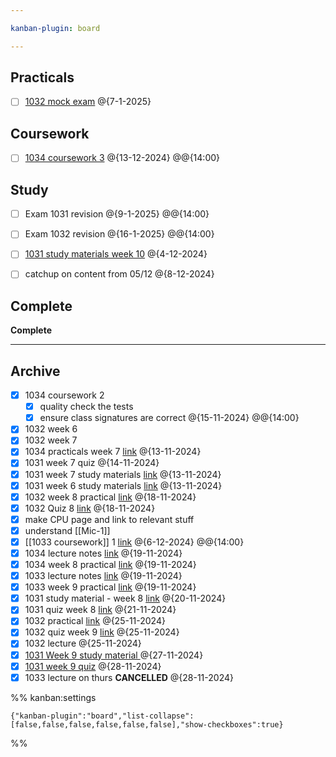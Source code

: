 ```yaml
---

kanban-plugin: board

---
```


## Practicals

- [ ] [1032 mock exam](https://ncl.instructure.com/courses/54983/assignments/284696?module_item_id=3549649) @{7-1-2025}


## Coursework

- [ ] [1034 coursework 3](https://ncl.instructure.com/courses/54985/assignments/266756)
	@{13-12-2024} @@{14:00}


## Study

- [ ] Exam 1031 revision @{9-1-2025} @@{14:00}
- [ ] Exam 1032 revision @{16-1-2025} @@{14:00}
- [ ] [1031 study materials week 10](https://ncl.instructure.com/courses/54982/pages/week-10-study-material?module_item_id=3341139) @{4-12-2024}
- [ ] catchup on content from 05/12 @{8-12-2024}


## Complete

**Complete**


***

## Archive

- [x] 1034 coursework 2
	- [x] quality check the tests
	- [x] ensure class signatures are correct @{15-11-2024} @@{14:00}
- [x] 1032 week 6
- [x] 1032 week 7
- [x] 1034 practicals week 7
	[link](https://ncl.instructure.com/courses/54985/pages/csc1034-practical-7-dot-1?module_item_id=3356230)
	@{13-11-2024}
- [x] 1031 week 7 quiz @{14-11-2024}
- [x] 1031 week 7 study materials 
	[link](https://ncl.instructure.com/courses/54982/pages/week-7-study-material?module_item_id=3341111)
	@{13-11-2024}
- [x] 1031 week 6 study materials 
	[link](https://ncl.instructure.com/courses/54982/pages/week-6-study-material?module_item_id=3341108)
	@{13-11-2024}
- [x] 1032 week 8 practical [link](https://ncl.instructure.com/courses/54983/pages/practical-09?module_item_id=3540741) @{18-11-2024}
- [x] 1032 Quiz 8 [link](https://ncl.instructure.com/courses/54983/quizzes/61443?module_item_id=3540743) @{18-11-2024}
- [x] make CPU page and link to relevant stuff
- [x] understand [[Mic-1]]
- [x] [[1033 coursework]] 1
	[link](https://ncl.instructure.com/courses/54984/assignments/251185)
	@{6-12-2024} @@{14:00}
- [x] 1034 lecture notes [link](https://recap.cloud.panopto.eu/Panopto/Pages/Viewer.aspx?id=3b1adf84-d9a8-4c07-918b-b22c014a7935) @{19-11-2024}
- [x] 1034 week 8 practical [link](https://ncl.instructure.com/courses/54985/pages/practical-1-using-the-python-debugger?module_item_id=3356253) @{19-11-2024}
- [x] 1033 lecture notes [link](https://recap.cloud.panopto.eu/Panopto/Pages/Viewer.aspx?id=895ebd7c-19e1-4592-bc94-b22c014a5532) @{19-11-2024}
- [x] 1033 week 9 practical [link](https://ncl.instructure.com/courses/54984/pages/week-9-practical?module_item_id=3537462) @{19-11-2024}
- [x] 1031 study material - week 8
	[link](https://ncl.instructure.com/courses/54982/pages/week-8-study-material?module_item_id=3341114) @{20-11-2024}
- [x] 1031 quiz week 8 [link](https://ncl.instructure.com/courses/54982/quizzes/58634?module_item_id=3341115) @{21-11-2024}
- [x] 1032 practical [link](https://ncl.instructure.com/courses/54983/pages/practical-09?module_item_id=3545068) @{25-11-2024}
- [x] 1032 quiz week 9 [link](https://ncl.instructure.com/courses/54983/quizzes/61482?module_item_id=3545070) @{25-11-2024}
- [x] 1032 lecture @{25-11-2024}
- [x] [1031 Week 9 study material ](https://ncl.instructure.com/courses/54982/pages/week-9-study-material?module_item_id=3341117) @{27-11-2024}
- [x] [1031 week 9 quiz](https://ncl.instructure.com/courses/54982/modules) @{28-11-2024}
- [x] 1033 lecture on thurs **CANCELLED** @{28-11-2024}

%% kanban:settings
```
{"kanban-plugin":"board","list-collapse":[false,false,false,false,false,false],"show-checkboxes":true}
```
%%